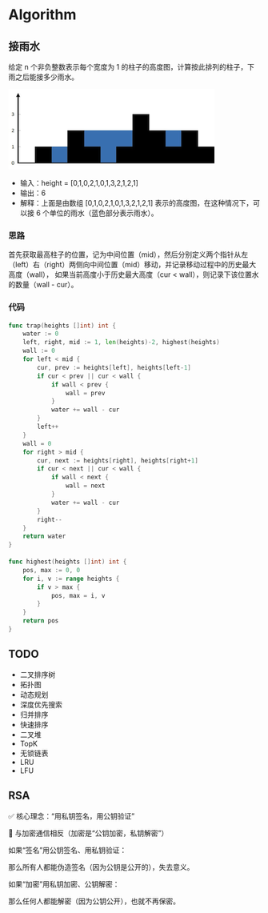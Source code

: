 # Algorithm

## 接雨水

给定 n 个非负整数表示每个宽度为 1 的柱子的高度图，计算按此排列的柱子，下雨之后能接多少雨水。

![trap_rain_water](images/trap_rain_water.png)

- 输入：height = [0,1,0,2,1,0,1,3,2,1,2,1]
- 输出：6
- 解释：上面是由数组 [0,1,0,2,1,0,1,3,2,1,2,1] 表示的高度图，在这种情况下，可以接 6 个单位的雨水（蓝色部分表示雨水）。

### 思路

首先获取最高柱子的位置，记为中间位置（mid），然后分别定义两个指针从左（left）右（right）两侧向中间位置（mid）移动，并记录移动过程中的历史最大高度（wall），
如果当前高度小于历史最大高度（cur < wall），则记录下该位置水的数量（wall - cur）。

### 代码

```go
func trap(heights []int) int {
	water := 0
	left, right, mid := 1, len(heights)-2, highest(heights)
	wall := 0
	for left < mid {
		cur, prev := heights[left], heights[left-1]
		if cur < prev || cur < wall {
			if wall < prev {
				wall = prev
			}
			water += wall - cur
		}
		left++
	}
	wall = 0
	for right > mid {
		cur, next := heights[right], heights[right+1]
		if cur < next || cur < wall {
			if wall < next {
				wall = next
			}
			water += wall - cur
		}
		right--
	}
	return water
}

func highest(heights []int) int {
	pos, max := 0, 0
	for i, v := range heights {
		if v > max {
			pos, max = i, v
		}
	}
	return pos
}
```

## TODO

- 二叉排序树
- 拓扑图
- 动态规划
- 深度优先搜索
- 归并排序
- 快速排序
- 二叉堆
- TopK
- 无锁链表
- LRU
- LFU

## RSA

✅ 核心理念：“用私钥签名，用公钥验证”

🔁 与加密通信相反（加密是“公钥加密，私钥解密”）



如果“签名”用公钥签名、用私钥验证：

那么所有人都能伪造签名（因为公钥是公开的），失去意义。

如果“加密”用私钥加密、公钥解密：

那么任何人都能解密（因为公钥公开），也就不再保密。
